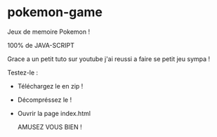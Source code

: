 # pokemon-game

Jeux de memoire Pokemon ! 

100% de JAVA-SCRIPT 

Grace a un petit tuto sur youtube j'ai reussi a faire se petit jeu sympa ! 

  Testez-le :

- Téléchargez le en zip !
- Décompréssez le ! 
- Ouvrir la page index.html 

     AMUSEZ VOUS BIEN !
